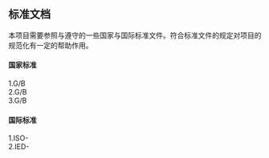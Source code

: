 ## 标准文档
本项目需要参照与遵守的一些国家与国际标准文件。符合标准文件的规定对项目的规范化有一定的帮助作用。

#### 国家标准
1.G/B    <br>
2.G/B     <br>
3.G/B     <br>


#### 国际标准
1.ISO-   <br>
2.IED-    <br>
